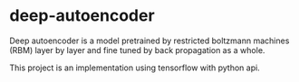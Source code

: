 # deep-autoencoder

Deep autoencoder is a model pretrained by restricted boltzmann machines (RBM) layer by layer and fine tuned by back propagation
as a whole.

This project is an implementation using tensorflow with python api.
